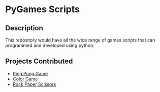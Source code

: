# PyGames Scripts

## Description

This repository would have all the wide range of games scripts that can programmed and developed using python.


## Projects Contributed

- [Ping Pong Game](https://github.com/prathimacode-hub/Awesome_Python_Scripts/tree/main/PyGamesScripts/Ping-Pong)
- [Color Game](https://github.com/prathimacode-hub/Awesome_Python_Scripts/tree/main/PyGamesScripts/Color-Game)
- [Rock Paper Scissors](https://github.com/prathimacode-hub/Awesome_Python_Scripts/tree/main/PyGamesScripts/Rock-Paper-Scissors)

